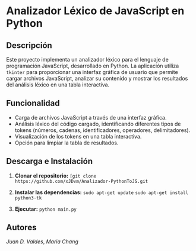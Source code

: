 # Analizador Léxico de JavaScript en Python

## Descripción

Este proyecto implementa un analizador léxico para el lenguaje de programación JavaScript, desarrollado en Python. La aplicación utiliza `tkinter` para proporcionar una interfaz gráfica de usuario que permite cargar archivos JavaScript, analizar su contenido y mostrar los resultados del análisis léxico en una tabla interactiva.

## Funcionalidad

- Carga de archivos JavaScript a través de una interfaz gráfica.
- Análisis léxico del código cargado, identificando diferentes tipos de tokens (números, cadenas, identificadores, operadores, delimitadores).
- Visualización de los tokens en una tabla interactiva.
- Opción para limpiar la tabla de resultados.

## Descarga e Instalación

1. **Clonar el repositorio:**
   `[git clone https://github.com/xJDvm/Analizador-PythonToJS.git`

2. **Instalar las dependencias:**
       `sudo apt-get update`
       `sudo apt-get install python3-tk`

   
4. **Ejecutar:**
   `python main.py`
   
## Autores
*Juan D. Valdes*,
*Maria Chang*


     
